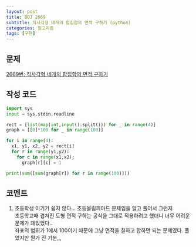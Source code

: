 ```yaml
---
layout: post
title: BOJ 2669
subtitle: 직사각형 네개의 합집합의 면적 구하기 (python)
categories: 알고리즘
tags: [구현]
---
```


문제
---
[2669번: 직사각형 네개의 합집합의 면적 구하기](https://www.acmicpc.net/problem/2669)

작성 코드
---
```python
import sys
input = sys.stdin.readline

rect = [list(map(int,input().split())) for _ in range(4)]
graph = [[0]*100 for _ in range(100)]

for i in range(4):
  x1, y1, x2, y2 = rect[i]
  for r in range(y1,y2):
    for c in range(x1,x2):
      graph[r][c] = 1

print(sum([sum(graph[r]) for r in range(100)]))
```

코멘트
---
1. 초등학생 이기기 쉽지 않다...
   초등올림피아드 문제임을 알고 풀어서 그런지  
   초등학교때 겹쳐진 도형 면적 구하는 공식을 그대로 적용하려고 했더니 너무 어려운 문제가 돼있었다..  
   좌표의 범위가 1에서 100이기 때문에 그냥 면적을 칠하고 합하면 되는 문제였다.
   풀었지만 뭔가 진 기분,,,